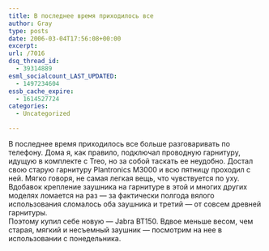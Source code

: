 ```yaml
---
title: В последнее время приходилось все
author: Gray
type: posts
date: 2006-03-04T17:56:08+00:00
excerpt:
url: /7016
dsq_thread_id:
  - 39314889
esml_socialcount_LAST_UPDATED:
  - 1497234604
essb_cache_expire:
  - 1614527724
categories:
  - Uncategorized

---
```








В последнее время приходилось все больше разговаривать по телефону. Дома я, как правило, подключал проводную гарнитуру, идущую в комплекте с Treo, но за собой таскать ее неудобно. Достал свою старую гарнитуру Plantronics M3000 и всю пятницу проходил с ней. Мягко говоря, не самая легкая вещь, что чувствуется по уху. Вдобавок крепление заушника на гарнитуре в этой и многих других моделях ломается на раз &#8212; за фактически полгода вялого использования сломалось оба заушника и третий &#8212; от совсем древней гарнитуры.  
Поэтому купил себе новую &#8212; Jabra BT150. Вдвое меньше весом, чем старая, мягкий и несъемный заушник &#8212; посмотрим на нее в использовании с понедельника.